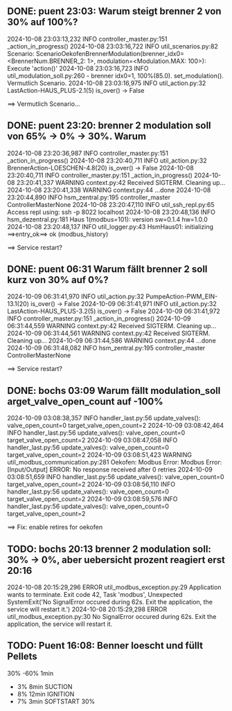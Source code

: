 ## DONE: puent 23:03: Warum steigt brenner 2 von 30% auf 100%?

2024-10-08 23:03:13,232 INFO controller_master.py:151 _action_in_progress()
2024-10-08 23:03:16,722 INFO util_scenarios.py:82 Scenario: ScenarioOekofenBrennerModulation(brenner_idx0=<BrennerNum.BRENNER_2: 1>, modulation=<Modulation.MAX: 100>): Execute 'action()'
2024-10-08 23:03:16,723 INFO util_modulation_soll.py:260 - brenner idx0=1, 100%(85.0). set_modulation(). Vermutlich Scenario.
2024-10-08 23:03:16,975 INFO util_action.py:32 LastAction-HAUS_PLUS-2.1(5) is_over() -> False

==> Vermutlich Scenario...

## DONE: puent 23:20: brenner 2 modulation soll von 65% -> 0% -> 30%. Warum

2024-10-08 23:20:36,987 INFO controller_master.py:151 _action_in_progress()
2024-10-08 23:20:40,711 INFO util_action.py:32 BrennerAction-LOESCHEN-4.8(20) is_over() -> False
2024-10-08 23:20:40,711 INFO controller_master.py:151 _action_in_progress()
2024-10-08 23:20:41,337 WARNING context.py:42 Received SIGTERM. Cleaning up...
2024-10-08 23:20:41,338 WARNING context.py:44 ...done
2024-10-08 23:20:44,890 INFO hsm_zentral.py:195 controller_master ControllerMasterNone
2024-10-08 23:20:47,110 INFO util_ssh_repl.py:65 Access repl using: ssh -p 8022 localhost
2024-10-08 23:20:48,136 INFO hsm_dezentral.py:181 Haus 1(modbus=101): version sw=0.1.4 hw=1.0.0
2024-10-08 23:20:48,137 INFO util_logger.py:43 HsmHaus01: initializing ==>entry_ok==> ok (modbus_history)

==> Service restart?

## DONE: puent 06:31 Warum fällt brenner 2 soll kurz von 30% auf 0%?

2024-10-09 06:31:41,970 INFO util_action.py:32 PumpeAction-PWM_EIN-13.1(20) is_over() -> False
2024-10-09 06:31:41,971 INFO util_action.py:32 LastAction-HAUS_PLUS-3.2(5) is_over() -> False
2024-10-09 06:31:41,972 INFO controller_master.py:151 _action_in_progress()
2024-10-09 06:31:44,559 WARNING context.py:42 Received SIGTERM. Cleaning up...
2024-10-09 06:31:44,561 WARNING context.py:42 Received SIGTERM. Cleaning up...
2024-10-09 06:31:44,586 WARNING context.py:44 ...done
2024-10-09 06:31:48,082 INFO hsm_zentral.py:195 controller_master ControllerMasterNone

==> Service restart?

## DONE: bochs 03:09 Warum fällt modulation_soll arget_valve_open_count auf -100%

2024-10-09 03:08:38,357 INFO handler_last.py:56 update_valves(): valve_open_count=0 target_valve_open_count=2
2024-10-09 03:08:42,464 INFO handler_last.py:56 update_valves(): valve_open_count=0 target_valve_open_count=2
2024-10-09 03:08:47,058 INFO handler_last.py:56 update_valves(): valve_open_count=0 target_valve_open_count=2
2024-10-09 03:08:51,423 WARNING util_modbus_communication.py:281 Oekofen: Modbus Error: Modbus Error: [Input/Output] ERROR: No response received after 0 retries
2024-10-09 03:08:51,659 INFO handler_last.py:56 update_valves(): valve_open_count=0 target_valve_open_count=2
2024-10-09 03:08:56,110 INFO handler_last.py:56 update_valves(): valve_open_count=0 target_valve_open_count=2
2024-10-09 03:08:59,576 INFO handler_last.py:56 update_valves(): valve_open_count=0 target_valve_open_count=2

==> Fix: enable retires for oekofen

## TODO: bochs 20:13 brenner 2 modulation soll: 30% -> 0%, aber uebersicht prozent reagiert erst 20:16
2024-10-08 20:15:29,296 ERROR util_modbus_exception.py:29 Application wants to terminate. Exit code 42, Task 'modbus', Unexpected SystemExit('No SignalError occured during 62s. Exit the application, the service will restart it.')
2024-10-08 20:15:29,298 ERROR util_modbus_exception.py:30 No SignalError occured during 62s. Exit the application, the service will restart it.


## TODO: Puent 16:08: Benner loescht und füllt Pellets

 30%
-60% 1min
- 3% 8min   SUCTION
- 8% 12min  IGNITION
- 7% 3min   SOFTSTART
 30%